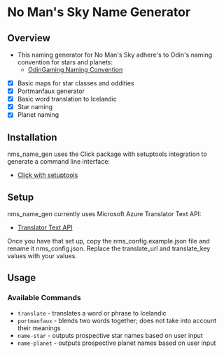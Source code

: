 # No Man's Sky Name Generator

## Overview

* This naming generator for No Man's Sky adhere's to Odin's naming convention for stars and planets:
  * [OdinGaming Naming Convention](https://www.odingaming.com/2018/01/15/no-mans-sky-naming-convention)

* [x] Basic maps for star classes and oddities
* [x] Portmanfaux generator
* [x] Basic word translation to Icelandic
* [x] Star naming
* [x] Planet naming

## Installation

nms_name_gen uses the Click package with setuptools integration to generate a command line interface:

* [Click with setuptools](https://click.palletsprojects.com/en/7.x/setuptools/)

## Setup

nms_name_gen currently uses Microsoft Azure Translator Text API:

* [Translator Text API](https://docs.microsoft.com/en-us/azure/cognitive-services/translator/reference/v3-0-reference)

Once you have that set up, copy the nms_config.example.json file and rename it nms_config.json.  Replace the translate_url and translate_key values with your values.

## Usage

### Available Commands

* `translate` - translates a word or phrase to Icelandic
* `portmanfaux` - blends two words together; does not take into account their meanings
* `name-star` - outputs prospective star names based on user input
* `name-planet` - outputs prospective planet names based on user input
